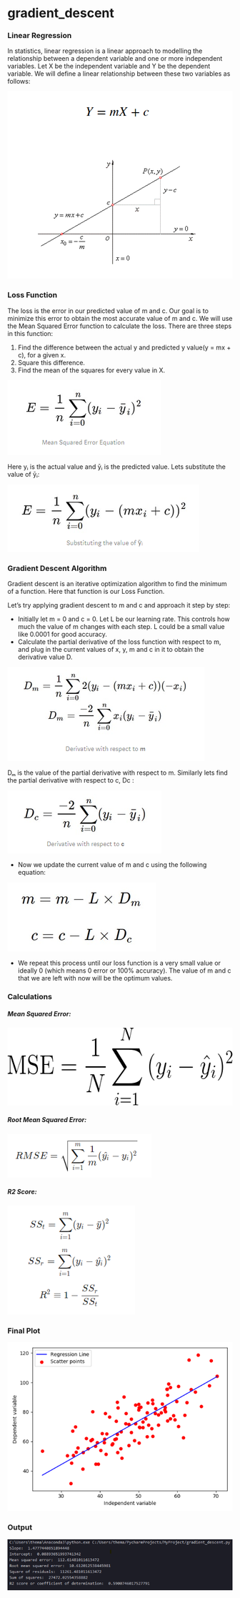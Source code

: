 # gradient_descent

### Linear Regression
In statistics, linear regression is a linear approach to modelling the relationship between a dependent variable and one or more independent variables. Let X be the independent variable and Y be the dependent variable. We will define a linear relationship between these two variables as follows:

<img src="content/basic_formula.png" alt="linear-regression formula">

### Loss Function
The loss is the error in our predicted value of m and c. Our goal is to minimize this error to obtain the most accurate value of m and c. We will use the Mean Squared Error function to calculate the loss. There are three steps in this function:
1. Find the difference between the actual y and predicted y value(y = mx + c), for a given x.
2. Square this difference.
3. Find the mean of the squares for every value in X.

<img src="content/loss_function.png" alt="">

Here yᵢ is the actual value and ȳᵢ is the predicted value. Lets substitute the value of ȳᵢ:

<img src="content/loss_function_2.png" alt="loss function after substituting the value of ȳᵢ">

### Gradient Descent Algorithm
Gradient descent is an iterative optimization algorithm to find the minimum of a function. Here that function is our Loss Function.

Let’s try applying gradient descent to m and c and approach it step by step:
-  Initially let m = 0 and c = 0. Let L be our learning rate. This controls how much the value of m changes with each step. L could be a small value like 0.0001 for good accuracy.
- Calculate the partial derivative of the loss function with respect to m, and plug in the current values of x, y, m and c in it to obtain the derivative value D.

<img src="content/derivative_wrt_m.png" alt="derivative with respect to m">

Dₘ is the value of the partial derivative with respect to m. Similarly lets find the partial derivative with respect to c, Dc :

<img src="content/derivative_wrt_c.png" alt="derivative with respect to c">

- Now we update the current value of m and c using the following equation:

<img src="content/change_of_m_and_c.png" alt="Changing m and c">

- We repeat this process until our loss function is a very small value or ideally 0 (which means 0 error or 100% accuracy). The value of m and c that we are left with now will be the optimum values.

### Calculations

##### Mean Squared Error:

<img src="content/mean_squared_error.png" alt="mean squared error" width="600px" height="174">

##### Root Mean Squared Error:

<img src="content/rmse.png" alt="root mean squared error">

##### R2 Score:

<img src="content/r2_score.png" alt="R2 Score">

### Final Plot

<img src="content/final_output.png" alt="final_plot">

### Output

<img src="content/complete_calc.png" alt="output">
